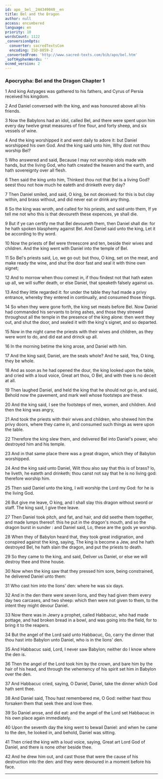 ```yaml
---
id: apo__bel__244349040__en
title: Bel and the Dragon
author: null
access: encumbered
language: en
priority: 10
wordsCount: 1122
_conversionOpts:
  converter: sacredTextsCom
  encoding: ISO-8859-2
_convertedFrom: 'http://www.sacred-texts.com/bib/apo/bel.htm'
_softHyphenWords: ''
ocnmd_version: 2
---
```

### Apocrypha: Bel and the Dragon Chapter 1

1 And king Astyages was gathered to his fathers, and Cyrus of Persia received his kingdom.

2 And Daniel conversed with the king, and was honoured above all his friends.

3 Now the Babylons had an idol, called Bel, and there were spent upon him every day twelve great measures of fine flour, and forty sheep, and six vessels of wine.

4 And the king worshipped it and went daily to adore it: but Daniel worshipped his own God. And the king said unto him, Why dost not thou worship Bel?

5 Who answered and said, Because I may not worship idols made with hands, but the living God, who hath created the heaven and the earth, and hath sovereignty over all flesh.

6 Then said the king unto him, Thinkest thou not that Bel is a living God? seest thou not how much he eateth and drinketh every day?

7 Then Daniel smiled, and said, O king, be not deceived: for this is but clay within, and brass without, and did never eat or drink any thing.

8 So the king was wroth, and called for his priests, and said unto them, If ye tell me not who this is that devoureth these expences, ye shall die.

9 But if ye can certify me that Bel devoureth them, then Daniel shall die: for he hath spoken blasphemy against Bel. And Daniel said unto the king, Let it be according to thy word.

10 Now the priests of Bel were threescore and ten, beside their wives and children. And the king went with Daniel into the temple of Bel.

11 So Bel's priests said, Lo, we go out: but thou, O king, set on the meat, and make ready the wine, and shut the door fast and seal it with thine own signet;

12 And to morrow when thou comest in, if thou findest not that hath eaten up all, we will suffer death, or else Daniel, that speaketh falsely against us.

13 And they little regarded it: for under the table they had made a privy entrance, whereby they entered in continually, and consumed those things.

14 So when they were gone forth, the king set meats before Bel. Now Daniel had commanded his servants to bring ashes, and those they strewed throughout all the temple in the presence of the king alone: then went they out, and shut the door, and sealed it with the king's signet, and so departed.

15 Now in the night came the priests with their wives and children, as they were wont to do, and did eat and drinck up all.

16 In the morning betime the king arose, and Daniel with him.

17 And the king said, Daniel, are the seals whole? And he said, Yea, O king, they be whole.

18 And as soon as he had opened the dour, the king looked upon the table, and cried with a loud voice, Great art thou, O Bel, and with thee is no deceit at all.

19 Then laughed Daniel, and held the king that he should not go in, and said, Behold now the pavement, and mark well whose footsteps are these.

20 And the king said, I see the footsteps of men, women, and children. And then the king was angry,

21 And took the priests with their wives and children, who shewed him the privy doors, where they came in, and consumed such things as were upon the table.

22 Therefore the king slew them, and delivered Bel into Daniel's power, who destroyed him and his temple.

23 And in that same place there was a great dragon, which they of Babylon worshipped.

24 And the king said unto Daniel, Wilt thou also say that this is of brass? lo, he liveth, he eateth and drinketh; thou canst not say that he is no living god: therefore worship him.

25 Then said Daniel unto the king, I will worship the Lord my God: for he is the living God.

26 But give me leave, O king, and I shall slay this dragon without sword or staff. The king said, I give thee leave.

27 Then Daniel took pitch, and fat, and hair, and did seethe them together, and made lumps thereof: this he put in the dragon's mouth, and so the dragon burst in sunder : and Daniel said, Lo, these are the gods ye worship.

28 When they of Babylon heard that, they took great indignation, and conspired against the king, saying, The king is become a Jew, and he hath destroyed Bel, he hath slain the dragon, and put the priests to death.

29 So they came to the king, and said, Deliver us Daniel, or else we will destroy thee and thine house.

30 Now when the king saw that they pressed him sore, being constrained, he delivered Daniel unto them:

31 Who cast him into the lions' den: where he was six days.

32 And in the den there were seven lions, and they had given them every day two carcases, and two sheep: which then were not given to them, to the intent they might devour Daniel.

33 Now there was in Jewry a prophet, called Habbacuc, who had made pottage, and had broken bread in a bowl, and was going into the field, for to bring it to the reapers.

34 But the angel of the Lord said unto Habbacuc, Go, carry the dinner that thou hast into Babylon unto Daniel, who is in the lions' den.

35 And Habbacuc said, Lord, I never saw Babylon; neither do I know where the den is.

36 Then the angel of the Lord took him by the crown, and bare him by the hair of his head, and through the vehemency of his spirit set him in Babylon over the den.

37 And Habbacuc cried, saying, O Daniel, Daniel, take the dinner which God hath sent thee.

38 And Daniel said, Thou hast remembered me, O God: neither hast thou forsaken them that seek thee and love thee.

39 So Daniel arose, and did eat: and the angel of the Lord set Habbacuc in his own place again immediately.

40 Upon the seventh day the king went to bewail Daniel: and when he came to the den, he looked in, and behold, Daniel was sitting.

41 Then cried the king with a loud voice, saying, Great art Lord God of Daniel, and there is none other beside thee.

42 And he drew him out, and cast those that were the cause of his destruction into the den: and they were devoured in a moment before his face.

* * *
